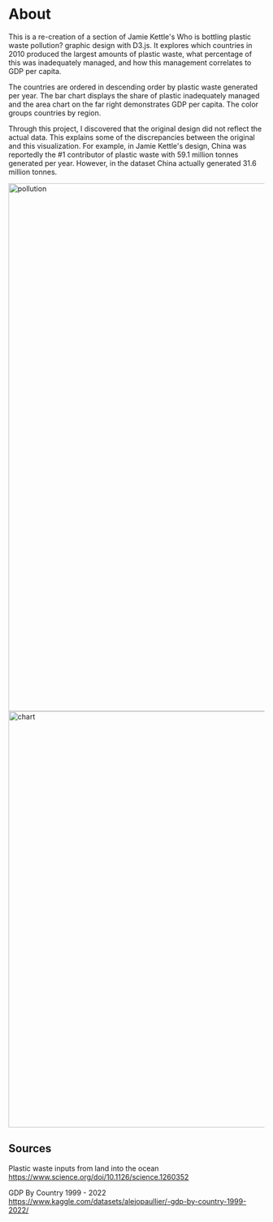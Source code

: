 # About

This is a re-creation of a section of Jamie Kettle's Who is bottling plastic waste pollution? graphic design with D3.js. It explores which countries in 2010 produced the largest amounts of plastic waste, what percentage of this was inadequately managed, and how this management correlates to GDP per capita.

The countries are ordered in descending order by plastic waste generated per year. The bar chart displays the share of plastic inadequately managed and the area chart on the far right demonstrates GDP per capita. The color groups countries by region.

Through this project, I discovered that the original design did not reflect the actual data. This explains some of the discrepancies between the original and this visualization. For example, in Jamie Kettle's design, China was reportedly the #1 contributor of plastic waste with 59.1 million tonnes generated per year. However, in the dataset China actually generated 31.6 million tonnes.

<img width="1039" alt="pollution" src="https://github.com/ajo01/pollution-visualization/assets/70789275/58028008-296b-4949-b8cc-b9c96e86eec1">
<img width="819" alt="chart" src="https://github.com/ajo01/pollution-visualization/assets/70789275/b700ec8c-e879-4f8d-b03f-8e64d7af8229">

## Sources

Plastic waste inputs from land into the ocean
https://www.science.org/doi/10.1126/science.1260352

GDP By Country 1999 - 2022
https://www.kaggle.com/datasets/alejopaullier/-gdp-by-country-1999-2022/
